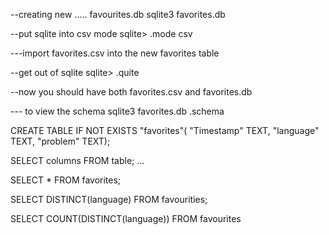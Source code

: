 --creating new ..... favourites.db
sqlite3 favorites.db    


--put sqlite into csv mode
sqlite> .mode csv  


---import favorites.csv into the new favorites  table     

--get out of sqlite
sqlite> .quite


--now you should have both favorites.csv and favorites.db


--- to view the schema
sqlite3 favorites.db
.schema  



CREATE TABLE IF NOT EXISTS "favorites"(
    "Timestamp" TEXT, "language" TEXT, "problem" TEXT);


SELECT columns FROM table;
...

SELECT * FROM favorites;

SELECT DISTINCT(language) FROM favourities;

SELECT COUNT(DISTINCT(language)) FROM favourites